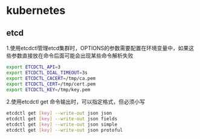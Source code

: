 # kubernetes

## etcd

1.使用etcdctl管理etcd集群时，OPTIONS的参数需要配置在环境变量中，如果这些参数直接放在命令后面可能会出现某些命令解析失败
```bash
export ETCDCTL_API=3
export ETCDCTL_DIAL_TIMEOUT=3s
export ETCDCTL_CACERT=/tmp/ca.pem
export ETCDCTL_CERT=/tmp/cert.pem
export ETCDCTL_KEY=/tmp/key.pem
```

2.使用etcdctl get 命令输出时，可以指定格式，但必须小写
```bash
etcdctl get [key] --write-out json json 
etcdctl get [key] --write-out json fields
etcdctl get [key] --write-out json simple
etcdctl get [key] --write-out json protoful
```